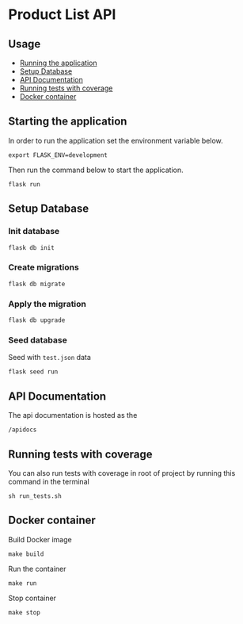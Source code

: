 # Product List API

## Usage
- [Running the application](#starting-the-application)
- [Setup Database](#setup-database)
- [API Documentation](#api-documentation)
- [Running tests with coverage](#running-tests-with-coverage)
- [Docker container](#docker-container)


## Starting the application
In order to run the application set the environment
variable below.
```
export FLASK_ENV=development
```
Then run the command below to start the application.
```
flask run
```

## Setup Database

### Init database
```
flask db init
```
### Create migrations
```
flask db migrate
```
### Apply the migration
```
flask db upgrade
```
### Seed database
Seed with `test.json` data
```
flask seed run
```

## API Documentation

The api documentation is hosted as the
```
/apidocs
```

## Running tests with coverage
You can also run tests with coverage in root of project by running this command in the terminal
```
sh run_tests.sh
```

## Docker container

Build Docker image
```
make build
```
Run the container
```
make run
```
Stop container
```
make stop
```